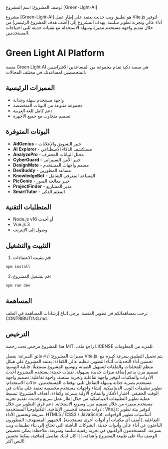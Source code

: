 وصف المشروع:
اسم المشروع: [Green-Light-AI]

مشروع [Green-Light-AI] هو تطبيق ويب حديث يعتمد على إطار عمل Vite.js لتوفير أداء عالي وتجربة تطوير سلسة. يهدف المشروع إلى [أضف هدف المشروع الرئيسي] من خلال تقديم واجهة مستخدم مميزة وسهلة الاستخدام مع تقنيات حديثة تُلبي احتياجات المستخدمين.

# Green Light AI Platform

منصة Green Light AI هي منصة ذكية تقدم مجموعة من المساعدين الافتراضيين المتخصصين لمساعدتك في مختلف المجالات.

## المميزات الرئيسية

* واجهة مستخدم سهلة وجذابة
* مجموعة متنوعة من البوتات المتخصصة
* دعم كامل للغة العربية
* تصميم متجاوب مع جميع الأجهزة

## البوتات المتوفرة

* **AdGenius** - خبير التسويق والإعلانات
* **AI Explorer** - مستكشف الذكاء الاصطناعي
* **AnalyzePro** - محلل البيانات المحترف
* **CyberGuard** - خبير الأمن السيبراني
* **DesignMate** - مصمم واجهات المستخدم
* **DevBuddy** - مساعد المطورين
* **KnowledgeBot** - المساعد المعرفي الشامل
* **PicGenie** - خبير معالجة الصور
* **ProjectFinder** - مدير المشاريع
* **SmartTutor** - المعلم الذكي

## المتطلبات التقنية

* Node.js v16 أو أحدث
* Vue.js 3
* وصول إلى الإنترنت

## التثبيت والتشغيل

1. قم بتثبيت الاعتمادات:
```bash
npm install
```

2. قم بتشغيل المشروع:
```bash
npm run dev
```

## المساهمة

نرحب بمساهماتكم في تطوير المنصة. يرجى اتباع إرشادات المساهمة في الملف CONTRIBUTING.md.

## الترخيص

هذا المشروع مرخص تحت رخصة MIT. راجع ملف LICENSE للمزيد من المعلومات.

مميزات المشروع:
أداء فائق السرعة: بفضل Vite.js، يتم تحميل التطبيق بسرعة كبيرة مع تحسين أداء التحديثات أثناء التطوير.
تنظيم عالي الكفاءة: يعتمد المشروع على هيكل منظم للمجلدات والملفات لتسهيل الصيانة وتوسيع المشروع مستقبلًا.
قابلية التوسع: تصميم مرن يدعم إضافة ميزات جديدة بسهولة.
تقنيات حديثة: يستخدم المشروع أحدث الأدوات والمكتبات لتوفير واجهة تفاعلية وتجربة سلسة.
واجهة تفاعلية: تصميم واجهة مستخدم بصرية جذابة وسهلة التفاعل تلبي توقعات المستخدمين.
حالات الاستخدام:
تطوير تطبيقات الويب الديناميكية.
إنشاء واجهات مستخدم مخصصة تعتمد على بيانات في الوقت الحقيقي.
اختبار الأفكار والنماذج الأولية بسرعة وكفاءة.
أهداف المشروع:
تبسيط عملية تطوير التطبيقات الديناميكية من خلال إطار عمل سريع وحديث.
تقديم تجربة مستخدم مميزة من خلال تصميم مرن وسريع الاستجابة.
دعم فرق التطوير من خلال أدوات مدمجة لتحسين الإنتاجية.
التكنولوجيا المستخدمة:
Vite.js: لتوفير بيئة تطوير سريعة وتحسين الأداء.
HTML5 / CSS3 / JavaScript: أساسيات تطوير الواجهات التفاعلية.
[أضف أي مكتبات أو أدوات أخرى مستخدمة].
الجمهور المستهدف:
المطورون الباحثون عن أداء عالي وأدوات حديثة.
الشركات الناشئة التي تحتاج إلى بناء تطبيقات ويب بسرعة.
المستخدمون الراغبون في تجربة رقمية سلسة وسريعة.
ملاحظة: يمكن تخصيص الوصف بناءً على طبيعة المشروع وأهدافه. إذا كان لديك تفاصيل إضافية، يمكننا تحسين النص أكثر!
